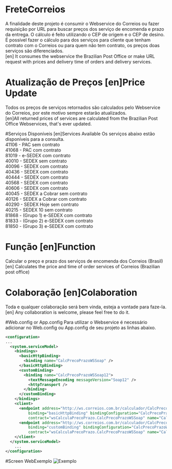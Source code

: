 # FreteCorreios
A finalidade deste projeto é consumir o Webservice do Correios ou fazer requisição por URL para buscar preços dos serviço de encomenda e prazo da entrega. O cálculo é feito utilizando o CEP de origem e o CEP de desino. É possível fazer o cálculo para dos serviços para cliente que tenham contrato com o Correios ou para quem não tem contrato, os preços doas serviços são diferenciados.<br/>
[en] It consumes the webservice the Brazilian Post Office or make URL request with prices and delivery time of orders and delivery services.

# Atualização de Preços [en]Price Update
Todos os preços de serviços retornados são calculados pelo Webservice do Correios, por este motivo sempre estarão atualizados.<br/>
[en]All returned prices of services are calculated from the Brazilian Post Office Webservices, that's ever updated.

#Serviços Disponíveis [en]Services Available
Os serviços abaixo estão disponíveis para a consulta.<br/>
41106 - PAC sem contrato <br/>
41068 - PAC com contrato <br/>
81019 - e-SEDEX com contrato <br/>
40010 - SEDEX sem contrato <br/>
40096 - SEDEX com contrato <br/>
40436 - SEDEX com contrato <br/>
40444 - SEDEX com contrato <br/>
40568 - SEDEX com contrato <br/>
40606 - SEDEX com contrato <br/>
40045 - SEDEX a Cobrar sem contrato <br/>
40126 - SEDEX a Cobrar com contrato <br/>
40290 - SEDEX Hoje sem contrato <br/>
40215 - SEDEX 10 sem contrato <br/>
81868 - (Grupo 1) e-SEDEX com contrato <br/>
81833 - (Grupo 2) e-SEDEX com contrato <br/>
81850 - (Grupo 3) e-SEDEX com contrato <br/>

# Função [en]Function
Calcular o preço e prazo dos serviços de encomenda dos Correios (Brasil)
<br/>[en] Calculates the price and time of order services of Correios (Brazilian post office)

# Colaboração [en]Colaboration
Toda e qualquer colaboração será bem vinda, esteja a vontade para faze-la.
<br/>[en] Any collaboration is welcome, please feel free to do it.

#Web.config or App.config
Para utilizar o Webservice é necessário adicionar no Web.config ou App.config de seu projeto as linhas abaixo.
```xml
<configuration>
...
  <system.serviceModel>
    <bindings>
      <basicHttpBinding>
        <binding name="CalcPrecoPrazoWSSoap" />
      </basicHttpBinding>
      <customBinding>
        <binding name="CalcPrecoPrazoWSSoap12">
          <textMessageEncoding messageVersion="Soap12" />
          <httpTransport />
        </binding>
      </customBinding>
    </bindings>
    <client>
      <endpoint address="http://ws.correios.com.br/calculador/CalcPrecoPrazo.asmx"
          binding="basicHttpBinding" bindingConfiguration="CalcPrecoPrazoWSSoap"
          contract="wsCalculaPrecoPrazo.CalcPrecoPrazoWSSoap" name="CalcPrecoPrazoWSSoap" />
      <endpoint address="http://ws.correios.com.br/calculador/CalcPrecoPrazo.asmx"
          binding="customBinding" bindingConfiguration="CalcPrecoPrazoWSSoap12"
          contract="wsCalculaPrecoPrazo.CalcPrecoPrazoWSSoap" name="CalcPrecoPrazoWSSoap12" />
    </client>
  </system.serviceModel>
    ...
</configuration>
```

#Screen WebExemplo
![Exemplo](http://s1.postimg.org/6nknhcmcf/Frete_Correios.png)
